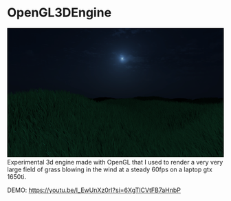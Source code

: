 # OpenGL3DEngine
<img src="grassthumbnail.png" alt="drawing" height="300"/>
Experimental 3d engine made with OpenGL that I used to render a very very large field of grass blowing in the wind at a steady 60fps on a laptop gtx 1650ti.

DEMO:
https://youtu.be/I_EwUnXz0rI?si=6XgTICVtFB7aHnbP
